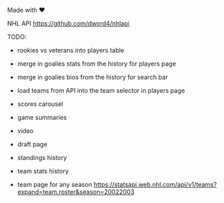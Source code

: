 Made with ❤️


NHL API
https://github.com/dword4/nhlapi


TODO:
- rookies vs veterans into players table
- merge in goalies stats from the history for players page 
- merge in goalies bios from the history for search bar
- load teams from API into the team selector in players page

- scores carousel
- game summaries
- video
- draft page

- standings history
- team stats history
- team page for any season
https://statsapi.web.nhl.com/api/v1/teams?expand=team.roster&season=20022003
